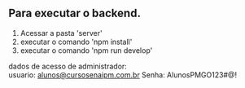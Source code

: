 

## Para executar o backend.

1. Acessar a pasta 'server'
2. executar o comando 'npm install'
3. executar o comando 'npm run develop'


dados de acesso de administrador:  
    usuario: alunos@cursosenaipm.com.br
    Senha: AlunosPMGO123#@!

